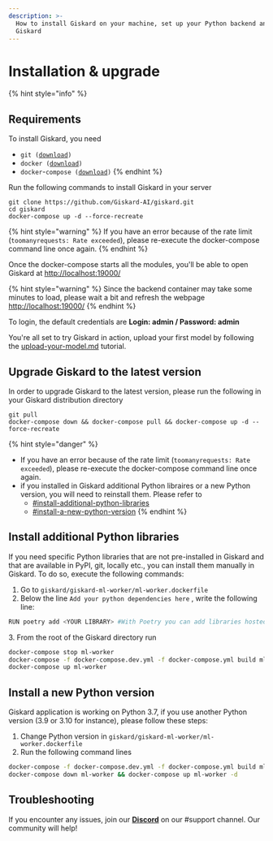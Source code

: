 ```yaml
---
description: >-
  How to install Giskard on your machine, set up your Python backend and upgrade
  Giskard
---
```


# Installation & upgrade

{% hint style="info" %}
## Requirements

To install Giskard, you need

* `git (`[`download`](https://git-scm.com/book/en/v2/Getting-Started-Installing-Git)`)`
* `docker (`[`download`](https://docs.docker.com/get-docker/)`)`
* `docker`-`compose (`[`download`](https://docs.docker.com/compose/install/)`)`
{% endhint %}

Run the following commands to install Giskard in your server

```shell
git clone https://github.com/Giskard-AI/giskard.git
cd giskard
docker-compose up -d --force-recreate
```

{% hint style="warning" %}
If you have an error because of the rate limit (`toomanyrequests: Rate exceeded`), please re-execute the docker-compose command line once again.
{% endhint %}

Once the docker-compose starts all the modules, you'll be able to open Giskard at [http://localhost:19000/](http://localhost:19000/)

{% hint style="warning" %}
Since the backend container may take some minutes to load, please wait a bit and refresh the webpage [http://localhost:19000/](http://localhost:19000/)
{% endhint %}

To login, the default credentials are **Login: admin / Password: admin**

You're all set to try Giskard in action, upload your first model by following the [upload-your-model.md](upload-your-model.md "mention") tutorial.

## Upgrade Giskard to the latest version

In order to upgrade Giskard to the latest version, please run the following in your Giskard distribution directory

```shell
git pull
docker-compose down && docker-compose pull && docker-compose up -d --force-recreate
```

{% hint style="danger" %}
* If you have an error because of the rate limit (`toomanyrequests: Rate exceeded`), please re-execute the docker-compose command line once again.
* if you installed in Giskard additional Python libraires or a new Python version, you will need to reinstall them. Please refer to
  * [#install-additional-python-libraries](installation.md#install-additional-python-libraries "mention")
  * [#install-a-new-python-version](installation.md#install-a-new-python-version "mention")
{% endhint %}

## Install additional Python libraries

If you need specific Python libraries that are not pre-installed in Giskard and that are available in PyPI, git, locally etc., you can install them manually in Giskard. To do so, execute the following commands:

1. Go to `giskard/giskard-ml-worker/ml-worker.dockerfile`
2. Below the line `Add your python dependencies here` , write the following line:&#x20;

```bash
RUN poetry add <YOUR LIBRARY> #With Poetry you can add libraries hosted locally, Github, PyPI, etc. See: https://python-poetry.org/docs/cli/#add etc
```

&#x20; 3\. From the root of the Giskard directory run

```bash
docker-compose stop ml-worker
docker-compose -f docker-compose.dev.yml -f docker-compose.yml build ml-worker
docker-compose up ml-worker
```

## Install a new Python version

Giskard application is working on Python 3.7, if you use another Python version (3.9 or 3.10 for instance), please follow these steps:

1. Change Python version in `giskard/giskard-ml-worker/ml-worker.dockerfile`
2. Run the following command lines

```bash
docker-compose -f docker-compose.dev.yml -f docker-compose.yml build ml-worker
docker-compose down ml-worker && docker-compose up ml-worker -d
```

## Troubleshooting[​](https://docs.airbyte.com/deploying-airbyte/on-aws-ec2#troubleshooting)

If you encounter any issues, join our [**Discord**](https://discord.gg/fkv7CAr3FE) on our #support channel. Our community will help!&#x20;
